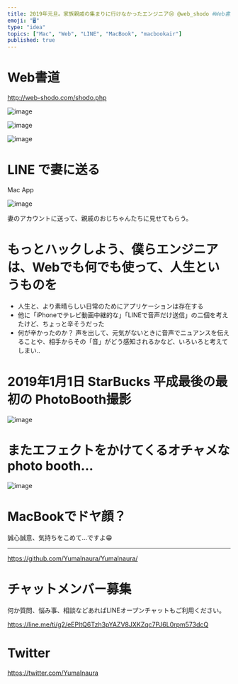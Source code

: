 ```yaml
---
title: 2019年元旦。家族親戚の集まりに行けなかったエンジニア😢 @web_shodo #Web書道 とLINEで画像お詫びメッセージ。   at
emoji: "🖥"
type: "idea"
topics: ["Mac", "Web", "LINE", "MacBook", "macbookair"]
published: true
---
```


# Web書道

http://web-shodo.com/shodo.php

![image](https://user-images.githubusercontent.com/13635059/50569752-7aac5e80-0db1-11e9-964d-0c8ea48010ed.png)

![image](https://user-images.githubusercontent.com/13635059/50569754-8566f380-0db1-11e9-8bff-229ce9016034.png)

![image](https://user-images.githubusercontent.com/13635059/50569757-8f88f200-0db1-11e9-911d-704031811a93.png)

# LINE で妻に送る 

Mac App

![image](https://user-images.githubusercontent.com/13635059/50569764-b3e4ce80-0db1-11e9-9dd1-80b95c12e807.png)

妻のアカウントに送って、親戚のおじちゃんたちに見せてもらう。

# もっとハックしよう、僕らエンジニアは、Webでも何でも使って、人生というものを

- 人生と、より素晴らしい日常のためにアプリケーションは存在する
- 他に「iPhoneでテレビ動画中継的な」「LINEで音声だけ送信」の二個を考えたけど、ちょっと辛そうだった
- 何が辛かったのか？ 声を出して、元気がないときに音声でニュアンスを伝えることや、相手からその「音」がどう感知されるかなど、いろいろと考えてしまい‥

# 2019年1月1日 StarBucks 平成最後の最初の PhotoBooth撮影

![image](https://user-images.githubusercontent.com/13635059/50569800-ffe44300-0db2-11e9-8ab3-3002e8cd2326.png)

# またエフェクトをかけてくるオチャメなphoto booth...

![image](https://user-images.githubusercontent.com/13635059/50569778-2786db80-0db2-11e9-8cb1-b8330776a802.png)

# MacBookでドヤ顔？

誠心誠意、気持ちをこめて…ですよ😁



---

https://github.com/YumaInaura/YumaInaura/








<!-- Update From Qiita API -->

# チャットメンバー募集


何か質問、悩み事、相談などあればLINEオープンチャットもご利用ください。

https://line.me/ti/g2/eEPltQ6Tzh3pYAZV8JXKZqc7PJ6L0rpm573dcQ





# Twitter


https://twitter.com/YumaInaura


<!-- Update From Qiita API -->


